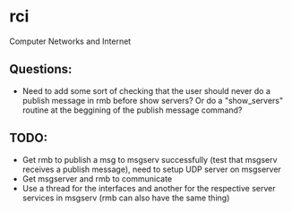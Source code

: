 # rci
Computer Networks and Internet

## Questions:

* Need to add some sort of checking that the user should never do a publish message in rmb before show servers? Or do a "show_servers" routine at the beggining of the publish message command? 

## TODO:
* Get rmb to publish a msg to msgserv successfully (test that msgserv receives a publish message), need to setup UDP server on msgserver
* Get msgserver and rmb to communicate
* Use a thread for the interfaces and another for the respective server services in msgserv (rmb can also have the same thing)
